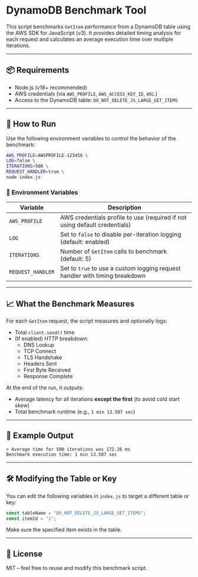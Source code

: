 # DynamoDB Benchmark Tool

This script benchmarks `GetItem` performance from a DynamoDB table using the AWS SDK for JavaScript (v3). It provides detailed timing analysis for each request and calculates an average execution time over multiple iterations.

---

## 📦 Requirements

- Node.js (v18+ recommended)
- AWS credentials (via `AWS_PROFILE`, `AWS_ACCESS_KEY_ID`, etc.)
- Access to the DynamoDB table: `DO_NOT_DELETE_JS_LARGE_GET_ITEMS`

---

## 🚀 How to Run

Use the following environment variables to control the behavior of the benchmark:

```bash
AWS_PROFILE=AWSPROFILE-123456 \
LOG=false \
ITERATIONS=500 \
REQUEST_HANDLER=true \
node index.js
```

### 🔧 Environment Variables

| Variable          | Description                                                                 |
| ----------------- | --------------------------------------------------------------------------- |
| `AWS_PROFILE`     | AWS credentials profile to use (required if not using default credentials)  |
| `LOG`             | Set to `false` to disable per-iteration logging (default: enabled)          |
| `ITERATIONS`      | Number of `GetItem` calls to benchmark (default: 5)                         |
| `REQUEST_HANDLER` | Set to `true` to use a custom logging request handler with timing breakdown |

---

## 📈 What the Benchmark Measures

For each `GetItem` request, the script measures and optionally logs:

- Total `client.send()` time
- (If enabled) HTTP breakdown:
  - DNS Lookup
  - TCP Connect
  - TLS Handshake
  - Headers Sent
  - First Byte Received
  - Response Complete

At the end of the run, it outputs:

- Average latency for all iterations **except the first** (to avoid cold start skew)
- Total benchmark runtime (e.g., `1 min 13.507 sec`)

---

## 🧪 Example Output

```
> Average time for 500 iterations was 172.26 ms
Benchmark execution time: 1 min 13.507 sec
```

---

## 🛠 Modifying the Table or Key

You can edit the following variables in `index.js` to target a different table or key:

```js
const tableName = "DO_NOT_DELETE_JS_LARGE_GET_ITEMS";
const itemId = "1";
```

Make sure the specified item exists in the table.

---

## 📜 License

MIT – feel free to reuse and modify this benchmark script.
